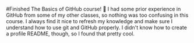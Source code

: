 #Finished The Basics of GitHub course! :tada:
I had some prior experience in GitHub from some of my other classes, so nothing was too confusing in this course. I always find it nice to refresh my knowledge and make sure I understand how to use git and GitHub properly. I didn't know how to create a profile README, though, so I found that pretty cool.